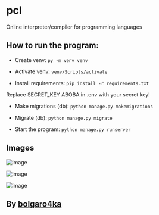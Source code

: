 # pcl
Online interpreter/compiler for programming languages

## How to run the program:

 - Create venv:
```py -m venv venv```

 - Activate venv:
```venv/Scripts/activate```

 - Install requirements:
```pip install -r requirements.txt```

Replace SECRET_KEY ABOBA in .env with your secret key!

 - Make migrations (db):
```python manage.py makemigrations```

 - Migrate (db):
```python manage.py migrate```

 - Start the program:
```python manage.py runserver```

## Images
![image](https://github.com/bolgaro4ka/pcl/assets/123888141/c6396670-45c1-4bb2-8b0d-daf9906276b1)

![image](https://github.com/bolgaro4ka/pcl/assets/123888141/157d7d8b-e707-47e6-8485-86d06052b9b8)

![image](https://github.com/bolgaro4ka/pcl/assets/123888141/835701ee-77ed-4ce7-bcd9-4a98d676fa2c)


## By [bolgaro4ka](https://github.com/bolgaro4ka)
